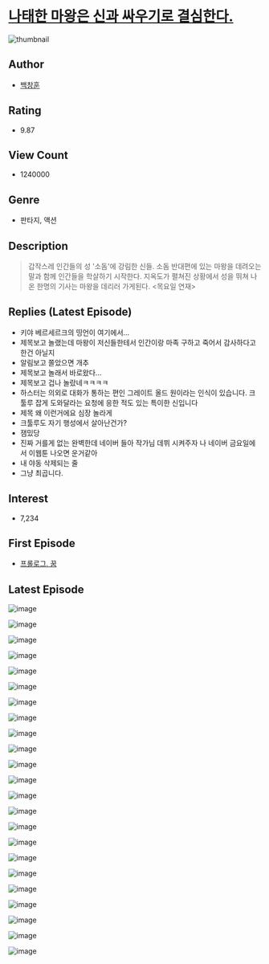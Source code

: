 # [나태한 마왕은 신과 싸우기로 결심한다.](https://comic.naver.com/bestChallenge/list?titleId=792389)
![thumbnail](https://image-comic.pstatic.net/user_contents_data/challenge_comic/2023/03/02/319673/upload_7147835174417621602_480x623.jpeg)

## Author
- [백창훈](https://comic.naver.com/artistTitle?id=319673)

## Rating
- 9.87

## View Count
- 1240000

## Genre
- 판타지, 액션

## Description
> 갑작스레 인간들의 성 '소돔'에 강림한 신들. 소돔 반대편에 있는 마왕을 데려오는 말과 함께 인간들을 학살하기 시작한다. 지옥도가 펼쳐진 상황에서 성을 뛰쳐 나온 한명의 기사는 마왕을 데리러 가게된다. <목요일 연재>

## Replies (Latest Episode)
- 키야 베르세르크의 띵언이 여기에서...
- 제목보고 놀랬는데 마왕이 저신들한테서 인간이랑 마족 구하고 죽어서 감사하다고 한건 아닐지
- 알림보고 쫄았으면 개추
- 제목보고 놀래서 바로왔다...
- 제목보고 겁나 놀랐네ㅋㅋㅋㅋ
- 하스터는 의외로 대화가 통하는 편인 그레이트 올드 원이라는 인식이 있습니다. 크툴루 잡게 도와달라는 요청에 응한 적도 있는 특이한 신입니다
- 제목 왜 이런거에요 심장 놀라게
- 크툴루도 자기 행성에서 살아난건가?
- 잼밌당
- 진짜 거를게 없는 완벽한데 네이버 들아 작가님 데뷔 시켜주자 나 네이버 금요일에서 이웹툰 나오면 운거같아
- 내 야동 삭제되는 줄
- 그냥 최곱니다.

## Interest
- 7,234

## First Episode
- [프롤로그. 꿈](https://comic.naver.com/bestChallenge/detail?titleId=792389&no=1)

## Latest Episode
![image](https://image-comic.pstatic.net/user_contents_data/challenge_comic/2023/05/24/319673/upload_3977913652918772787.jpeg)

![image](https://image-comic.pstatic.net/user_contents_data/challenge_comic/2023/05/24/319673/upload_3991932430448026418.jpeg)

![image](https://image-comic.pstatic.net/user_contents_data/challenge_comic/2023/05/24/319673/upload_3834033765427983410.jpeg)

![image](https://image-comic.pstatic.net/user_contents_data/challenge_comic/2023/05/24/319673/upload_3702298849909420341.jpeg)

![image](https://image-comic.pstatic.net/user_contents_data/challenge_comic/2023/05/24/319673/upload_4049921545511055715.jpeg)

![image](https://image-comic.pstatic.net/user_contents_data/challenge_comic/2023/05/24/319673/upload_3559081997095744097.jpeg)

![image](https://image-comic.pstatic.net/user_contents_data/challenge_comic/2023/05/24/319673/upload_3905246731937592375.jpeg)

![image](https://image-comic.pstatic.net/user_contents_data/challenge_comic/2023/05/24/319673/upload_3472382202429780786.jpeg)

![image](https://image-comic.pstatic.net/user_contents_data/challenge_comic/2023/05/24/319673/upload_3775253683939521889.jpeg)

![image](https://image-comic.pstatic.net/user_contents_data/challenge_comic/2023/05/24/319673/upload_7149293100261139254.jpeg)

![image](https://image-comic.pstatic.net/user_contents_data/challenge_comic/2023/05/24/319673/upload_3833467302141048112.jpeg)

![image](https://image-comic.pstatic.net/user_contents_data/challenge_comic/2023/05/24/319673/upload_7363444971413256549.jpeg)

![image](https://image-comic.pstatic.net/user_contents_data/challenge_comic/2023/05/24/319673/upload_3545232527154296883.jpeg)

![image](https://image-comic.pstatic.net/user_contents_data/challenge_comic/2023/05/24/319673/upload_3487587547087058225.jpeg)

![image](https://image-comic.pstatic.net/user_contents_data/challenge_comic/2023/05/24/319673/upload_7075490594188114232.jpeg)

![image](https://image-comic.pstatic.net/user_contents_data/challenge_comic/2023/05/24/319673/upload_3833466206085997926.jpeg)

![image](https://image-comic.pstatic.net/user_contents_data/challenge_comic/2023/05/24/319673/upload_4049634805756868194.jpeg)

![image](https://image-comic.pstatic.net/user_contents_data/challenge_comic/2023/05/24/319673/upload_7234581337584526640.jpeg)

![image](https://image-comic.pstatic.net/user_contents_data/challenge_comic/2023/05/24/319673/upload_7221584014119284833.jpeg)

![image](https://image-comic.pstatic.net/user_contents_data/challenge_comic/2023/05/24/319673/upload_3688502182249325113.jpeg)

![image](https://image-comic.pstatic.net/user_contents_data/challenge_comic/2023/05/24/319673/upload_7149854053091128885.jpeg)

![image](https://image-comic.pstatic.net/user_contents_data/challenge_comic/2023/05/24/319673/upload_4064042805405902129.jpeg)

![image](https://image-comic.pstatic.net/user_contents_data/challenge_comic/2023/05/24/319673/upload_7090181169097095013.jpeg)
